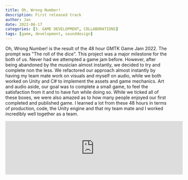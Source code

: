 ```yaml
---
title: Oh, Wrong Number!
description: First released track
author: Jan
date: 2022-06-17
categories: [3. GAME DEVELOPMENT, COLLABORATIONS]
tags: [game, development, sounddesign]
---
```

Oh, Wrong Number! is the result of the 48 hour GMTK Game Jam 2022.
The prompt was "The roll of the dice". This project was a major milestone for the both of us. Never had we attempted a game jam before. However, after being abandoned by the musician almost instantly, we decided to try and complete non the less.
We refactored our approach almost instantly by having my team mate work on visuals and myself on audio, while we both worked on Unity and C# to implement the assets and game mechanics.
Art and audio aside, our goal was to complete a small game, to feel the satisfaction from it and to have fun while doing so. While we ticked all of these boxes, we were also amazed as to how many people enjoyed our first completed and published game.
I learned a lot from these 48 hours in terms of production, code, the Unity engine and that my team mate and I worked incredibly well together as a team.

<iframe height="167" frameborder="0" src="https://itch.io/embed/1620954" width="552"><a href="https://alex-de-la-cour.itch.io/oh-wrong-number">Oh, Wrong Number! by Alex de la Cour, Jan Huss</a></iframe>
